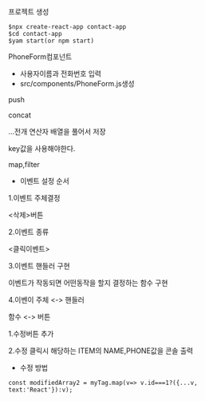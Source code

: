 프로젝트 생성



```
$npx create-react-app contact-app
$cd contact-app
$yam start(or npm start)

```

PhoneForm컴포넌트

- 사용자이름과 전화번호 입력
- src/components/PhoneForm.js생성





push

concat

...전개 연산자  배열을 풀어서 저장



 key값을 사용해야한다.



map,filter

- 이벤트 설정 순서 

1.이벤트 주체결정 

<삭제>버튼

2.이벤트 종류

<클릭이벤트>

3.이벤트 핸들러 구현

이벤트가 작동되면 어떤동작을 할지 결정하는 함수 구현

4.이벤이 주체 <-> 핸들러

함수 <-> 버튼



1.수정버튼 추가

2.수정 클릭시 해당하는 ITEM의 NAME,PHONE값을 콘솔 출력



- 수정 방법

```
const modifiedArray2 = myTag.map(v=> v.id===1?({...v, text:'React'}):v);
```









